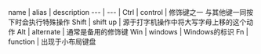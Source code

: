 name  | alias     | description
---   | ---       |
Ctrl  | control   | 修饰键之一 与其他键一同按下时会执行特殊操作
Shift | shift up  | 源于打字机操作中将大写字母上移的这个动作
Alt   | alternate | 通常是备用的修饰键
Win   | windows   | Windows的标识
Fn    | function  | 出现于小布局键盘
